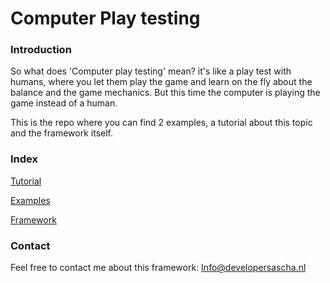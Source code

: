 # Computer Play testing



### Introduction

So what does 'Computer play testing' mean? it's like a play test with humans, where you let them play the game and learn on the fly about the balance and the game mechanics. But this time the computer is playing the game instead of a human. 

This is the repo where you can find 2 examples, a tutorial about this topic and the framework itself.



### Index

[Tutorial](https://github.com/SaschaDeWaal/computer-play-testing/blob/master/tutorial/part1.md)

[Examples](https://github.com/SaschaDeWaal/computer-play-testing/tree/master/examples)

[Framework](https://github.com/SaschaDeWaal/computer-play-testing/tree/master/framework)



### Contact

Feel free to contact me about this framework: Info@developersascha.nl 